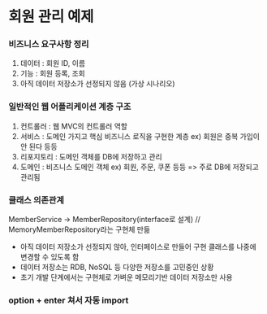 # 회원 관리 예제

### 비즈니스 요구사항 정리
1. 데이터 : 회원 ID, 이름
2. 기능 : 회원 등록, 조회
3. 아직 데이터 저장소가 선정되지 않음 (가상 시나리오)

### 일반적인 웹 어플리케이션 계층 구조
1. 컨트롤러 : 웹 MVC의 컨트롤러 역할
2. 서비스 : 도메인 가지고 핵심 비즈니스 로직을 구현한 계층
   ex) 회원은 중복 가입이 안 된다 등등
3. 리포지토리 : 도메인 객체를 DB에 저장하고 관리
4. 도메인 : 비즈니스 도메인 객체
   ex) 회원, 주문, 쿠폰 등등 => 주로 DB에 저장되고 관리됨
   
### 클래스 의존관계
MemberService -> MemberRepository(interface로 설계)
// MemoryMemberRepository라는 구현체 만듦

- 아직 데이터 저장소가 선정되지 않아, 인터페이스로 만들어 구현 클래스를 나중에 변경할 수 있도록 함
- 데이터 저장소는 RDB, NoSQL 등 다양한 저장소를 고민중인 상황
- 초기 개발 단계에서는 구현체로 가벼운 메모리기반 데이터 저장소만 사용

### option + enter 쳐서 자동 import


### 